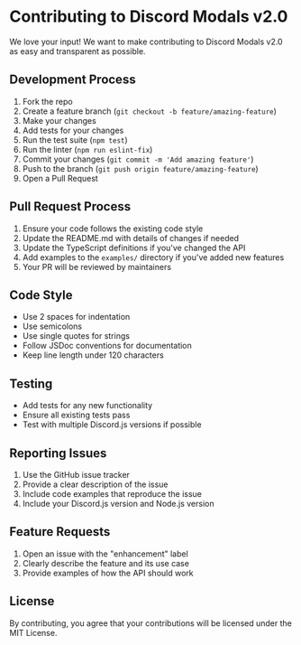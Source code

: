 # Contributing to Discord Modals v2.0

We love your input! We want to make contributing to Discord Modals v2.0 as easy and transparent as possible.

## Development Process

1. Fork the repo
2. Create a feature branch (`git checkout -b feature/amazing-feature`)
3. Make your changes
4. Add tests for your changes
5. Run the test suite (`npm test`)
6. Run the linter (`npm run eslint-fix`)
7. Commit your changes (`git commit -m 'Add amazing feature'`)
8. Push to the branch (`git push origin feature/amazing-feature`)
9. Open a Pull Request

## Pull Request Process

1. Ensure your code follows the existing code style
2. Update the README.md with details of changes if needed
3. Update the TypeScript definitions if you've changed the API
4. Add examples to the `examples/` directory if you've added new features
5. Your PR will be reviewed by maintainers

## Code Style

- Use 2 spaces for indentation
- Use semicolons
- Use single quotes for strings
- Follow JSDoc conventions for documentation
- Keep line length under 120 characters

## Testing

- Add tests for any new functionality
- Ensure all existing tests pass
- Test with multiple Discord.js versions if possible

## Reporting Issues

1. Use the GitHub issue tracker
2. Provide a clear description of the issue
3. Include code examples that reproduce the issue
4. Include your Discord.js version and Node.js version

## Feature Requests

1. Open an issue with the "enhancement" label
2. Clearly describe the feature and its use case
3. Provide examples of how the API should work

## License

By contributing, you agree that your contributions will be licensed under the MIT License.
